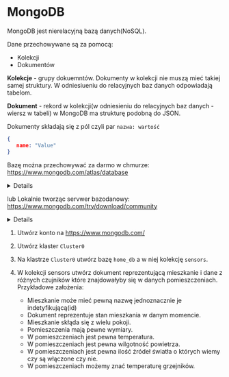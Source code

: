 # MongoDB

MongoDB jest nierelacyjną bazą danych(NoSQL).

Dane przechowywane są za pomocą:

   - Kolekcji
   - Dokumentów

**Kolekcje** - grupy dokuemntów. Dokumenty w kolekcji nie muszą mieć takiej samej struktury. W odniesiueniu do relacyjnych baz danych odpowiadają tabelom.

**Dokument** - rekord w kolekcji(w odniesieniu do relacyjnych baz danych - wiersz w tabeli) w MongoDB ma strukturę podobną do JSON.

Dokumenty składają się z pól czyli par `nazwa: wartość`
```JSON
{
   name: "Value"
}
```
Bazę można przechowywać za darmo w chmurze: https://www.mongodb.com/atlas/database
<details>
<p>
Tworzenie klastra i bazy danych w chmurze<br>
   
<img src=https://user-images.githubusercontent.com/37069490/164544317-65d71f29-d271-407a-9fb1-2d2843b230a1.png><br>

<img src=https://user-images.githubusercontent.com/37069490/164545067-3713c45a-a7ea-407a-8f9f-c69ceb1c2fe9.png><br>

<img src=https://user-images.githubusercontent.com/37069490/164545301-7ad63327-08d7-44ad-ac44-95f646884867.png><br>

<img src=https://user-images.githubusercontent.com/37069490/164545407-81cd17ce-0dfd-4dfc-bbba-756551adf000.png><br>

Przeglądanie zawartości bazy danych

<img src=https://user-images.githubusercontent.com/37069490/164546223-071753d3-4697-4e97-8f03-cd35ee0a2b62.png><br>

<img src=https://user-images.githubusercontent.com/37069490/164546577-1ecb9230-b1d0-4ef5-bca9-aba071ce6e72.png><br>

Tworzenie bazy danych<br>

<img src=https://user-images.githubusercontent.com/37069490/164547877-602c01b5-534d-41f7-a5c1-601be79f58f7.png><br>

<img src=https://user-images.githubusercontent.com/37069490/164548099-9deaba05-cf51-437f-8020-047a7cb4c245.png><br>

<img src=https://user-images.githubusercontent.com/37069490/164548247-c8e9cb78-f269-4d21-b06b-35e2b87f8b2b.png><br>
   </p>
</details>

lub Lokalnie tworząc servwer bazodanowy:  https://www.mongodb.com/try/download/community
<details>

</details>


   
1. Utwórz konto na https://www.mongodb.com/
2. Utwórz klaster `Cluster0`
3. Na klastrze `Cluster0` utwórz bazę `home_db` a w niej kolekcję `sensors`.
4. W kolekcji sensors utwórz dokument reprezentującą mieszkanie i dane z różnych czujników które znajdowałyby się w danych pomieszczeniach. Przykładowe założenia:

    - Mieszkanie może mieć pewną nazwę jednoznacznie je indetyfikującą(id)
    - Dokument reprezentuje stan mieszkania w danym momencie.
    - Mieszkanie skłąda się z wielu pokoji.
    - Pomieszczenia mają pewne wymiary.
    - W pomieszczeniach jest pewna temperatura.
    - W pomieszczeniach jest pewna wilgotność powietrza.
    - W pomieszczeniach jest pewna ilość źródeł światła o których wiemy czy są włączone czy nie.
    - W pomieszczeniach możemy znać temperaturę grzejników.


